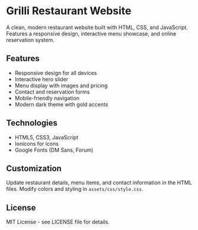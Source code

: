 # Grilli Restaurant Website

A clean, modern restaurant website built with HTML, CSS, and JavaScript. Features a responsive design, interactive menu showcase, and online reservation system.

## Features

- Responsive design for all devices
- Interactive hero slider
- Menu display with images and pricing
- Contact and reservation forms
- Mobile-friendly navigation
- Modern dark theme with gold accents

## Technologies

- HTML5, CSS3, JavaScript
- Ionicons for icons
- Google Fonts (DM Sans, Forum)

## Customization

Update restaurant details, menu items, and contact information in the HTML files. Modify colors and styling in `assets/css/style.css`.

## License

MIT License - see LICENSE file for details.
